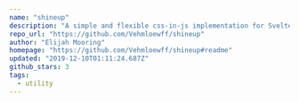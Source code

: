 ```yaml
---
name: "shineup"
description: "A simple and flexible css-in-js implementation for Svelte"
repo_url: "https://github.com/Vehmloewff/shineup"
author: "Elijah Mooring"
homepage: "https://github.com/Vehmloewff/shineup#readme"
updated: "2019-12-10T01:11:24.687Z"
github_stars: 3
tags: 
  - utility
---
```

